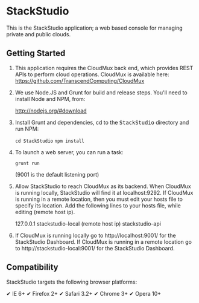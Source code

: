 StackStudio
===========

This is the StackStudio application; a web based console for managing
private and public clouds.

Getting Started
---------------

1. This application requires the CloudMux back end, which provides REST APIs to perform cloud operations.  CloudMux is available here: https://github.com/TranscendComputing/CloudMux

2. We use Node.JS and Grunt for build and release steps.  You'll need to install Node and NPM, from:

    http://nodejs.org/#download

3. Install Grunt and dependencies, cd to the <tt>StackStudio</tt> directory and run NPM:

    `cd StackStudio`
    `npm install`

4. To launch a web server, you can run a task:

    `grunt run`

    (9001 is the default listening port)

6. Allow StackStudio to reach CloudMux as its backend. When CloudMux is running locally, StackStudio will find it at localhost:9292. If CloudMux is running in a remote location, then you must edit your hosts file to specify its location. Add the following lines to your hosts file, while editing (remote host ip).

	127.0.0.1 		 stackstudio-local
	(remote host ip) stackstudio-api

5. If CloudMux is running locally go to http://localhost:9001/ for the StackStudio Dashboard. If CloudMux is running in a remote location go to http://stackstudio-local:9001/ for the StackStudio Dashboard.

Compatibility
-------------

StackStudio targets the following browser platforms:

✔ IE 6+
✔ Firefox 2+
✔ Safari 3.2+
✔ Chrome 3+
✔ Opera 10+


